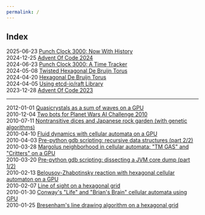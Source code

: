 ```yaml
---
permalink: /
---
```

## Index

2025-06-23 [Punch Clock 3000: Now With History](2025-06-23/punch-clock-3000-now-with-history.md) \
2024-12-25 [Advent Of Code 2024](https://github.com/zvold/aoc?tab=readme-ov-file#2024) \
2024-06-23 [Punch Clock 3000: A Time Tracker](2024-06-23/punch-clock-3000-a-time-tracker.md) \
2024-05-08 [Twisted Hexagonal De Bruijn Torus](2024-05-08/twisted-hexagonal-de-bruijn-torus.md) \
2024-04-20 [Hexagonal De Bruijn Torus](2024-04-20/hexagonal-de-bruijn-torus.md) \
2024-04-05 [Using etcd-io/raft Library](https://zvold.github.io/using-etcd-io-raft/) \
2023-12-28 [Advent Of Code 2023](https://github.com/zvold/aoc?tab=readme-ov-file#2023)

---

2012-01-01 [Quasicrystals as a sum of waves on a GPU](https://zvold.blogspot.com/2012/01/quasicrystals-as-sum-of-waves-on-gpu.html) \
2010-12-04 [Two bots for Planet Wars AI Challenge 2010](https://zvold.blogspot.com/2010/12/two-bots-for-planet-wars-ai-challenge.html) \
2010-07-11 [Nontransitive dices and Japanese rock garden (with genetic algorithms)](https://zvold.blogspot.com/2010/07/nontransitive-dices-and-japanese-rock.html) \
2010-04-10 [Fluid dynamics with cellular automata on a GPU](https://zvold.blogspot.com/2010/04/fluid-dynamics-with-cellular-automata.html) \
2010-04-03 [Pre-python gdb scripting: recursive data structures (part 2/2)](https://zvold.blogspot.com/2010/04/pre-python-gdb-scripting-recursive-data.html) \
2010-03-28 [Margolus neighborhood in cellular automata: "TM GAS" and "Critters" on a GPU](https://zvold.blogspot.com/2010/03/margolus-neighborhood-in-cellular.html) \
2010-03-20 [Pre-python gdb scripting: dissecting a JVM core dump (part 1/2)](https://zvold.blogspot.com/2010/03/pre-python-gdb-scripting-dissecting-jvm.html) \
2010-02-13 [Belousov-Zhabotinsky reaction with hexagonal cellular automaton on a GPU](https://zvold.blogspot.com/2010/02/belousov-zhabotinsky-reaction-with.html) \
2010-02-07 [Line of sight on a hexagonal grid](https://zvold.blogspot.com/2010/02/line-of-sight-on-hexagonal-grid.html) \
2010-01-30 [Conway's "Life" and "Brian's Brain" cellular automata using GPU](https://zvold.blogspot.com/2010/01/conways-life-and-brians-brain-cellular.html) \
2010-01-25 [Bresenham's line drawing algorithm on a hexagonal grid](https://zvold.blogspot.com/2010/01/bresenhams-line-drawing-algorithm-on_26.html)